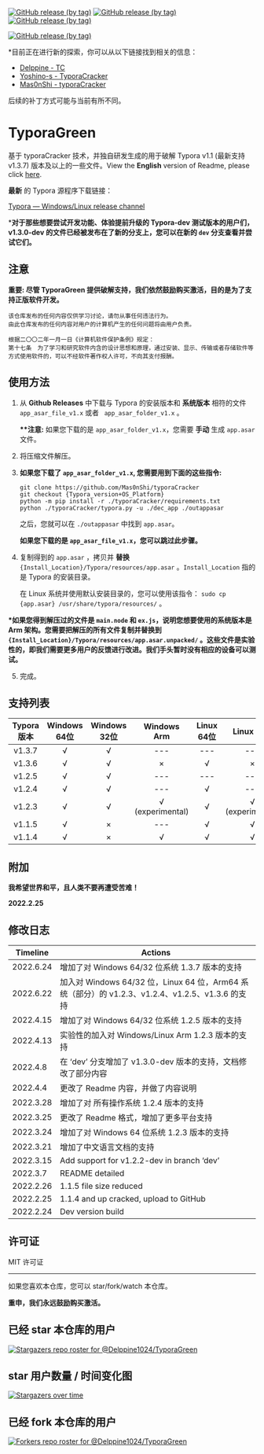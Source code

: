 [![GitHub release (by tag)](https://img.shields.io/github/downloads/Delppine1024/TyporaGreen/v1.3.7/total?label=%E4%B8%8B%E8%BD%BD%40v1.3.7&style=flat)](https://github.com/Delppine1024/TyporaGreen/releases/tag/v1.3.7)
[![GitHub release (by tag)](https://img.shields.io/github/downloads/Delppine1024/TyporaGreen/v1.3.6/total?label=%E4%B8%8B%E8%BD%BD%40v1.3.6&style=flat)](https://github.com/Delppine1024/TyporaGreen/releases/tag/v1.3.6)
[![GitHub release (by tag)](https://img.shields.io/github/downloads/Delppine1024/TyporaGreen/v1.2.5/total?label=%E4%B8%8B%E8%BD%BD%40v1.2.5&style=flat)](https://github.com/Delppine1024/TyporaGreen/releases/tag/v1.2.5)

[![GitHub release (by tag)](https://img.shields.io/github/downloads/Delppine1024/TyporaGreen/v1.3.0-dev/total?label=%E4%B8%8B%E8%BD%BD%40v1.3.0-dev&style=flat)](https://github.com/Delppine1024/TyporaGreen/releases/tag/v1.3.0-dev)



*目前正在进行新的探索，你可以从以下链接找到相关的信息：

- [Delppine - TC](https://github.com/Delppine1024/TC)
- [Yoshino-s - TyporaCracker](https://github.com/Yoshino-s/typoraCracker)
- [Mas0nShi - typoraCracker](https://github.com/Mas0nShi/typoraCracker)

后续的补丁方式可能与当前有所不同。





# TyporaGreen

基于 typoraCracker 技术，并独自研发生成的用于破解 Typora v1.1 (最新支持 v1.3.7) 版本及以上的一些文件。View the **English** version of Readme, please click [here](./README.md).



**最新** 的 Typora 源程序下载链接：

[Typora — Windows/Linux release channel](https://typora.io/releases/all)



***对于那些想要尝试开发功能、体验提前升级的 Typora-dev 测试版本的用户们，v1.3.0-dev 的文件已经被发布在了新的分支上，您可以在新的 `dev` 分支查看并尝试它们。**



## 注意

**重要: 尽管 TyporaGreen 提供破解支持，我们依然鼓励购买激活，目的是为了支持正版软件开发。**



```
该仓库发布的任何内容仅供学习讨论，请勿从事任何违法行为。
由此仓库发布的任何内容对用户的计算机产生的任何问题将由用户负责。

根据二〇〇二年一月一日《计算机软件保护条例》规定：
第十七条　为了学习和研究软件内含的设计思想和原理，通过安装、显示、传输或者存储软件等方式使用软件的，可以不经软件著作权人许可，不向其支付报酬。
```



## 使用方法

1. 从 **Github Releases** 中下载与 Typora 的安装版本和 **系统版本** 相符的文件 `app_asar_file_v1.x` 或者 ` app_asar_folder_v1.x` 。

   **\*\*注意:** 如果您下载的是 `app_asar_folder_v1.x`，您需要 **手动** 生成 `app.asar` 文件。
   
   


2. 将压缩文件解压。

3. **如果您下载了 `app_asar_folder_v1.x`, 您需要用到下面的这些指令:**

   ```
   git clone https://github.com/Mas0nShi/typoraCracker
   git checkout {Typora_version+OS_Platform}
   python -m pip install -r ./typoraCracker/requirements.txt
   python ./typoraCracker/typora.py -u ./dec_app ./outappasar
   ```

   之后，您就可以在 `./outappasar` 中找到 `app.asar`。

   **如果您下载的是 `app_asar_file_v1.x`，您可以跳过此步骤。**
   
   


4. 复制得到的 `app.asar` ，拷贝并 **替换** `{Install_Location}/Typora/resources/app.asar` 。`Install_Location` 指的是 Typora 的安装目录。

   在 Linux 系统并使用默认安装目录的，您可以使用该指令： `sudo cp {app.asar} /usr/share/typora/resources/` 。

**\*如果您得到解压过的文件是 `main.node` 和 `ex.js`，说明您想要使用的系统版本是 Arm
架构。您需要把解压的所有文件复制并替换到 `{Install_Location}/Typora/resources/app.asar.unpacked/`
。这些文件是实验性的，即我们需要更多用户的反馈进行改进。我们手头暂时没有相应的设备可以测试。**



5. 完成。



## 支持列表

| Typora 版本 | Windows 64位 | Windows 32位 |   Windows Arm    | Linux 64位 |    Linux Arm     | MacOS |
| :---------: | :----------: | :----------: | :--------------: | :--------: | :--------------: | :---: |
|   v1.3.7    |      √       |      √       |       ---        |    ---     |       ---        |   ×   |
|   v1.3.6    |      √       |      √       |        ×         |     √      |        ×         |   ×   |
|   v1.2.5    |      √       |      √       |       ---        |    ---     |       ---        |  ---  |
|   v1.2.4    |      √       |      √       |       ---        |     √      |       ---        |   ×   |
|   v1.2.3    |      √       |      √       | √ (experimental) |     √      | √ (experimental) |   ×   |
|   v1.1.5    |      √       |      ×       |       ---        |     √      |        √         |   ×   |
|   v1.1.4    |      √       |      ×       |        √         |     √      |        √         |   ×   |



## 附加

**我希望世界和平，且人类不要再遭受苦难！**

**2022.2.25**



## 修改日志

| Timeline  | Actions                                                      |
| --------- | ------------------------------------------------------------ |
| 2022.6.24 | 增加了对 Windows 64/32 位系统 1.3.7 版本的支持               |
| 2022.6.22 | 加入对 Windows 64/32 位，Linux 64 位，Arm64 系统（部分）的 v1.2.3、v1.2.4、v1.2.5、v1.3.6 的支持 |
| 2022.4.15 | 增加了对 Windows 64/32 位系统 1.2.5 版本的支持               |
| 2022.4.13 | 实验性的加入对 Windows/Linux Arm 1.2.3 版本的支持            |
| 2022.4.8  | 在 ‘dev’ 分支增加了 v1.3.0-dev 版本的支持，文档修改了部分内容 |
| 2022.4.4  | 更改了 Readme 内容，并做了内容说明                           |
| 2022.3.28 | 增加了对 所有操作系统 1.2.4 版本的支持                       |
| 2022.3.25 | 更改了 Readme 格式，增加了更多平台支持                       |
| 2022.3.24 | 增加了对 Windows 64 位系统 1.2.3 版本的支持                  |
| 2022.3.21 | 增加了中文语言文档的支持                                     |
| 2022.3.15 | Add support for v1.2.2-dev in branch ‘dev’                   |
| 2022.3.7  | README detailed                                              |
| 2022.2.26 | 1.1.5 file size reduced                                      |
| 2022.2.25 | 1.1.4 and up cracked, upload to GitHub                       |
| 2022.2.24 | Dev version build                                            |



## 许可证

MIT 许可证





------

如果您喜欢本仓库，您可以 star/fork/watch 本仓库。

**重申，我们永远鼓励购买激活。**



## 已经 star 本仓库的用户

[![Stargazers repo roster for @Delppine1024/TyporaGreen](https://reporoster.com/stars/dark/Delppine1024/TyporaGreen)](https://github.com/Delppine1024/TyporaGreen/stargazers)



## star 用户数量 / 时间变化图

[![Stargazers over time](https://starchart.cc/Delppine1024/TyporaGreen.svg)](https://starchart.cc/Delppine1024/TyporaGreen)



## 已经 fork 本仓库的用户

[![Forkers repo roster for @Delppine1024/TyporaGreen](https://reporoster.com/forks/dark/Delppine1024/TyporaGreen)](https://github.com/Delppine1024/TyporaGreen/network/members)

